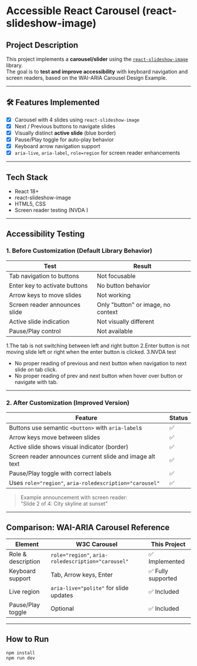 # Accessible React Carousel (react-slideshow-image)

## Project Description

This project implements a **carousel/slider** using the [`react-slideshow-image`](https://www.npmjs.com/package/react-slideshow-image) library.  
The goal is to **test and improve accessibility** with keyboard navigation and screen readers, based on the WAI-ARIA Carousel Design Example.

---

## 🛠️ Features Implemented

- [x] Carousel with 4 slides using `react-slideshow-image`
- [x] Next / Previous buttons to navigate slides
- [x] Visually distinct **active slide** (blue border)
- [x] Pause/Play toggle for auto-play behavior
- [x] Keyboard arrow navigation support
- [x] `aria-live`, `aria-label`, `role=region` for screen reader enhancements

---

## Tech Stack

- React 18+
- react-slideshow-image
- HTML5, CSS
- Screen reader testing (NVDA )

---

## Accessibility Testing

### 1. Before Customization (Default Library Behavior)

| Test                          | Result                             |
| ----------------------------- | ---------------------------------- |
| Tab navigation to buttons     | Not focusable                      |
| Enter key to activate buttons | No button behavior                 |
| Arrow keys to move slides     | Not working                        |
| Screen reader announces slide | Only "button" or image, no context |
| Active slide indication       | Not visually different             |
| Pause/Play control            | Not available                      |

1.The tab is not switching between left and right button
2.Enter button is not moving slide left or right when the enter button is clicked.
3.NVDA test

- No proper reading of previous and next button when navigation to next slide on tab click.
- No proper reading of prev and next button when hover over button or navigate with tab.

---

### 2. After Customization (Improved Version)

| Feature                                                  | Status |
| -------------------------------------------------------- | ------ |
| Buttons use semantic `<button>` with `aria-label`s       | ✅     |
| Arrow keys move between slides                           | ✅     |
| Active slide shows visual indicator (border)             | ✅     |
| Screen reader announces current slide and image alt text | ✅     |
| Pause/Play toggle with correct labels                    | ✅     |
| Uses `role="region"`, `aria-roledescription="carousel"`  | ✅     |

> Example announcement with screen reader:  
> "Slide 2 of 4: City skyline at sunset"

---

## Comparison: WAI-ARIA Carousel Reference

| Element            | W3C Carousel                                       | This Project       |
| ------------------ | -------------------------------------------------- | ------------------ |
| Role & description | `role="region"`, `aria-roledescription="carousel"` | ✅ Implemented     |
| Keyboard support   | Tab, Arrow keys, Enter                             | ✅ Fully supported |
| Live region        | `aria-live="polite"` for slide updates             | ✅ Included        |
| Pause/Play toggle  | Optional                                           | ✅ Included        |

---

## How to Run

```bash
npm install
npm run dev
```
